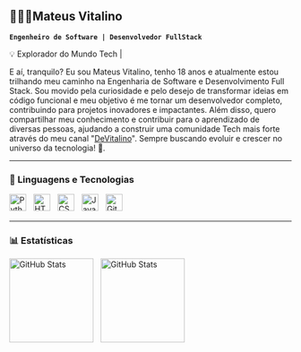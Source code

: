 ##  🧑🏽‍💻Mateus Vitalino

**`Engenheiro de Software | Desenvolvedor FullStack`**

💡 Explorador do Mundo Tech |

E aí, tranquilo? Eu sou Mateus Vitalino, tenho 18 anos e atualmente estou trilhando meu caminho na Engenharia de Software e Desenvolvimento Full Stack. Sou movido pela curiosidade e pelo desejo de transformar ideias em código funcional e meu objetivo é me tornar um desenvolvedor completo, contribuindo para projetos inovadores e impactantes. Além disso, quero compartilhar meu conhecimento e contribuir para o aprendizado de diversas pessoas, ajudando a construir uma comunidade Tech mais forte através do meu canal "[DeVitalino](https://www.youtube.com/@CodeVitalino)". Sempre buscando evoluir e crescer no universo da tecnologia! 🚀.

---

### 🤖 Linguagens e Tecnologias

<img 
    align="left" 
    alt="Python" 
    title="Python"
    width="30px" 
    style="padding-right: 10px;" 
    src="https://cdn.jsdelivr.net/gh/devicons/devicon@latest/icons/python/python-original.svg" 
/>

<img 
    align="left" 
    alt="HTML"
    title="HTML" 
    width="30px" 
    style="padding-right: 10px;" 
    src="https://cdn.jsdelivr.net/gh/devicons/devicon@latest/icons/html5/html5-original.svg" 
/>
<img 
    align="left" 
    alt="CSS" 
    title="CSS"
    width="30px" 
    style="padding-right: 10px;" 
    src="https://cdn.jsdelivr.net/gh/devicons/devicon@latest/icons/css3/css3-original.svg" 
/>
<img 
    align="left" 
    alt="JavaScript" 
    title="JavaScript"
    width="30px" 
    style="padding-right: 10px;" 
    src="https://cdn.jsdelivr.net/gh/devicons/devicon@latest/icons/javascript/javascript-original.svg" 
/>
<img 
    align="left" 
    alt="Git" 
    title="Git"
    width="30px" 
    style="padding-right: 10px;" 
    src="https://cdn.jsdelivr.net/gh/devicons/devicon@latest/icons/git/git-original.svg" 
/>

<br/>
<br/>

---

### 📊 Estatísticas

<p>
  <img 
    align="left" 
    alt="GitHub Stats" 
    height="150" 
    style="padding-right: 10px;" 
    src="https://github-readme-stats.vercel.app/api?username=DeVitalino&show_icons=true&theme=dark&include_all_commits=true&locale=pt-br" 
  />

<img 
      align="left" 
      alt="GitHub Stats" 
      height="150" 
      src="https://github-readme-stats.vercel.app/api/top-langs/?username=DeVitalino&theme=dark&layout=compact&custom_title=Tecnologias&langs_count=9" 
  />

</p>

